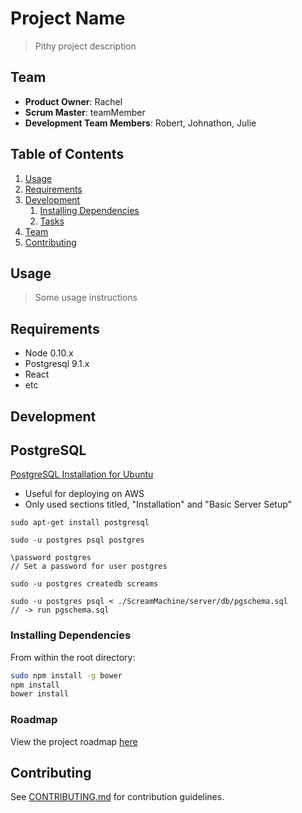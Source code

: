 # Project Name

> Pithy project description

## Team

  - __Product Owner__: Rachel 
  - __Scrum Master__: teamMember
  - __Development Team Members__: Robert, Johnathon, Julie 

## Table of Contents

1. [Usage](#Usage)
1. [Requirements](#requirements)
1. [Development](#development)
    1. [Installing Dependencies](#installing-dependencies)
    1. [Tasks](#tasks)
1. [Team](#team)
1. [Contributing](#contributing)

## Usage

> Some usage instructions

## Requirements

- Node 0.10.x
- Postgresql 9.1.x
- React 
- etc

## Development

PostgreSQL
------
[PostgreSQL Installation for Ubuntu](https://help.ubuntu.com/community/PostgreSQL)
* Useful for deploying on AWS
* Only used sections titled, "Installation" and "Basic Server Setup"
```
sudo apt-get install postgresql

sudo -u postgres psql postgres

\password postgres
// Set a password for user postgres

sudo -u postgres createdb screams

sudo -u postgres psql < ./ScreamMachine/server/db/pgschema.sql
// -> run pgschema.sql
```

### Installing Dependencies

From within the root directory:

```sh
sudo npm install -g bower
npm install
bower install
```

### Roadmap

View the project roadmap [here](LINK_TO_PROJECT_ISSUES)


## Contributing

See [CONTRIBUTING.md](CONTRIBUTING.md) for contribution guidelines.
